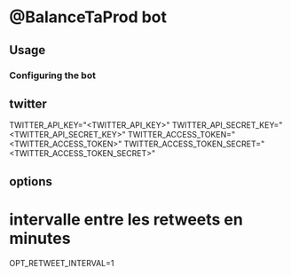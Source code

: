 # @BalanceTaProd bot

## Usage

### Configuring the bot
  ## twitter
  TWITTER_API_KEY="<TWITTER_API_KEY>"
  TWITTER_API_SECRET_KEY="<TWITTER_API_SECRET_KEY>"
  TWITTER_ACCESS_TOKEN="<TWITTER_ACCESS_TOKEN>"
  TWITTER_ACCESS_TOKEN_SECRET="<TWITTER_ACCESS_TOKEN_SECRET>"

  ## options
  # intervalle entre les retweets en minutes
  OPT_RETWEET_INTERVAL=1
